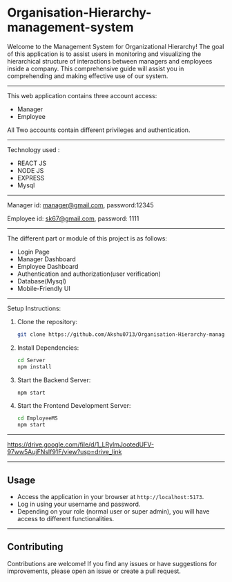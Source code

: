 # Organisation-Hierarchy-management-system

Welcome to the Management System for Organizational Hierarchy! The goal of this application is to assist users in monitoring and visualizing the hierarchical structure of interactions between managers and employees inside a company. This comprehensive guide will assist you in comprehending and making effective use of our system.

-------------
This web application contains three account access:
- Manager
- Employee

All Two accounts contain different privileges and authentication.

-------------
Technology used :
- REACT JS
- NODE JS 
- EXPRESS
- Mysql

-------------

Manager
id: manager@gmail.com,
password:12345

Employee
id: sk67@gmail.com,
password: 1111

-------------
The different part or module of this project is as follows:
- Login Page
- Manager Dashboard
- Employee Dashboard
- Authentication and authorization(user verification)
- Database(Mysql)
- Mobile-Friendly UI

-------------

Setup Instructions:
1. Clone the repository:
   ```bash
   git clone https://github.com/Akshu0713/Organisation-Hierarchy-management-system.git
   ```
2. Install Dependencies:
   ```bash
   cd Server
   npm install
   ```
3. Start the Backend Server:
    ```bash
   npm start
   ```
4. Start the Frontend Development Server:
    ```bash
   cd EmployeeMS
   npm start
   ```

-------------

https://drive.google.com/file/d/1_LRylmJootedUFV-97ww5AujFNslf91F/view?usp=drive_link

-------------
## Usage

- Access the application in your browser at `http://localhost:5173`.
- Log in using your username and password.
- Depending on your role (normal user or super admin), you will have access to different functionalities.

-------------
## Contributing

Contributions are welcome! If you find any issues or have suggestions for improvements, please open an issue or create a pull request.
